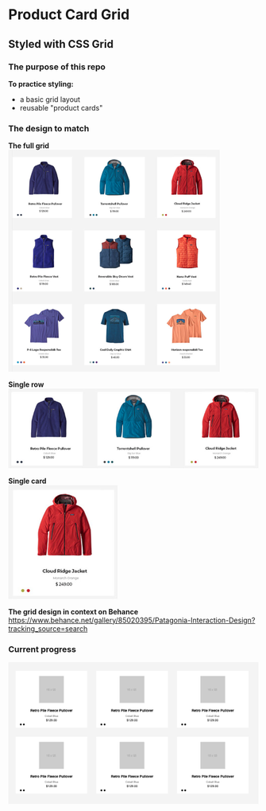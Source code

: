 # Product Card Grid
## Styled with CSS Grid

### The purpose of this repo
**To practice styling:**
* a basic grid layout
* reusable "product cards"

### The design to match
**The full grid**  
![alt text](https://github.com/spongebobsquaredance/grid-product-cards/blob/master/images/behance-design-full-grid.png "Behance Design: Full Grid")

**Single row**  
![alt text](https://github.com/spongebobsquaredance/grid-product-cards/blob/master/images/behance-design-single-row.png "Behance Design: Single Row")

**Single card**  
![alt text](https://github.com/spongebobsquaredance/grid-product-cards/blob/master/images/behance-design-single-card.png "Behance Design: Single Card")

**The grid design in context on Behance**  
https://www.behance.net/gallery/85020395/Patagonia-Interaction-Design?tracking_source=search

### Current progress  
![alt text](https://github.com/spongebobsquaredance/grid-product-cards/blob/master/images/static-layout.png "CSS Grid: Static Layout")